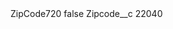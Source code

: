 <?xml version="1.0" encoding="UTF-8"?>
<CustomMetadata xmlns="http://soap.sforce.com/2006/04/metadata" xmlns:xsi="http://www.w3.org/2001/XMLSchema-instance" xmlns:xsd="http://www.w3.org/2001/XMLSchema">
    <label>ZipCode720</label>
    <protected>false</protected>
    <values>
        <field>Zipcode__c</field>
        <value xsi:type="xsd:string">22040</value>
    </values>
</CustomMetadata>
